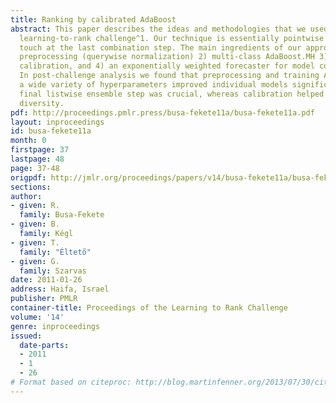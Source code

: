 ```yaml
---
title: Ranking by calibrated AdaBoost
abstract: This paper describes the ideas and methodologies that we used in the Yahoo
  learning-to-rank challenge^1. Our technique is essentially pointwise with a listwise
  touch at the last combination step. The main ingredients of our approach are 1)
  preprocessing (querywise normalization) 2) multi-class AdaBoost.MH 3) regression
  calibration, and 4) an exponentially weighted forecaster for model combination.
  In post-challenge analysis we found that preprocessing and training AdaBoost with
  a wide variety of hyperparameters improved individual models significantly, the
  final listwise ensemble step was crucial, whereas calibration helped only in creating
  diversity.
pdf: http://proceedings.pmlr.press/busa-fekete11a/busa-fekete11a.pdf
layout: inproceedings
id: busa-fekete11a
month: 0
firstpage: 37
lastpage: 48
page: 37-48
origpdf: http://jmlr.org/proceedings/papers/v14/busa-fekete11a/busa-fekete11a.pdf
sections: 
author:
- given: R.
  family: Busa-Fekete
- given: B.
  family: Kégl
- given: T.
  family: "Éltető"
- given: G.
  family: Szarvas
date: 2011-01-26
address: Haifa, Israel
publisher: PMLR
container-title: Proceedings of the Learning to Rank Challenge
volume: '14'
genre: inproceedings
issued:
  date-parts:
  - 2011
  - 1
  - 26
# Format based on citeproc: http://blog.martinfenner.org/2013/07/30/citeproc-yaml-for-bibliographies/
---
```

